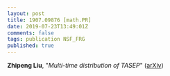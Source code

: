 ```yaml
---
layout: post
title: 1907.09876 [math.PR]
date: 2019-07-23T13:49:01Z
comments: false
tags: publication NSF_FRG
published: true
---
```


<b>Zhipeng Liu</b>, "<i>Multi-time distribution of TASEP</i>" ([arXiv](http://arxiv.org/abs/1907.09876v2))

